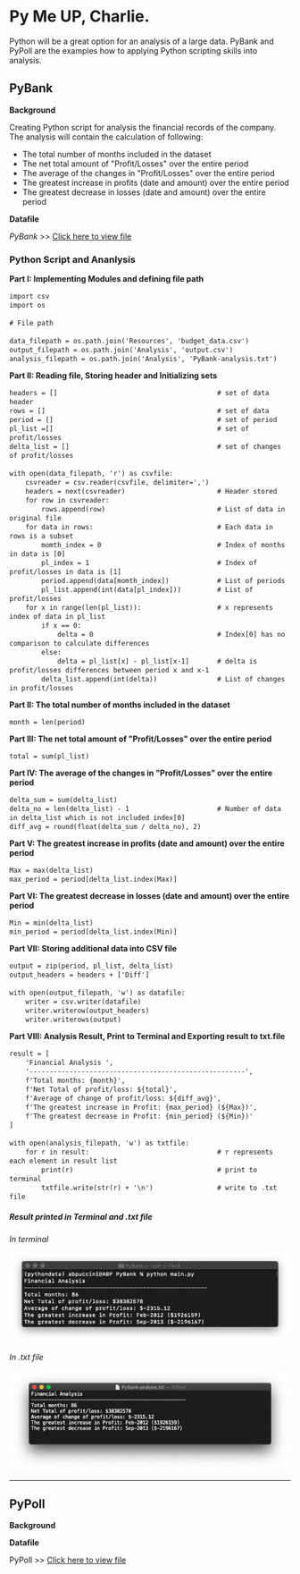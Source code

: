 # Py Me UP, Charlie.

Python will be a great option for an analysis of a large data. PyBank and PyPoll are the examples how to applying Python scripting skills into analysis.

## PyBank

**Background**

Creating Python script for analysis the financial records of the company. The analysis will contain the calculation of following:

- The total number of months included in the dataset
- The net total amount of "Profit/Losses" over the entire period
- The average of the changes in "Profit/Losses" over the entire period
- The greatest increase in profits (date and amount) over the entire period
- The greatest decrease in losses (date and amount) over the entire period

**Datafile**

*PyBank* >> [Click here to view file](Resources/PyBank_budget_data.csv)

### Python Script and Ananlysis

**Part I: Implementing Modules and defining file path**

    import csv
    import os

    # File path

    data_filepath = os.path.join('Resources', 'budget_data.csv')
    output_filepath = os.path.join('Analysis', 'output.csv')
    analysis_filepath = os.path.join('Analysis', 'PyBank-analysis.txt')

**Part II: Reading file, Storing header and Initializing sets**

    headers = []                                        # set of data header
    rows = []                                           # set of data 
    period = []                                         # set of period
    pl_list =[]                                         # set of profit/losses
    delta_list = []                                     # set of changes of profit/losses 

    with open(data_filepath, 'r') as csvfile:
        csvreader = csv.reader(csvfile, delimiter=',')  
        headers = next(csvreader)                       # Header stored
        for row in csvreader:                           
            rows.append(row)                            # List of data in original file
        for data in rows:                               # Each data in rows is a subset
            momth_index = 0                             # Index of months in data is [0]
            pl_index = 1                                # Index of profit/losses in data is [1]
            period.append(data[momth_index])            # List of periods
            pl_list.append(int(data[pl_index]))         # List of profit/losses
        for x in range(len(pl_list)):                   # x represents index of data in pl_list
            if x == 0:
                delta = 0                               # Index[0] has no comparison to calculate differences
            else:
                delta = pl_list[x] - pl_list[x-1]       # delta is profit/losses differences between period x and x-1
            delta_list.append(int(delta))               # List of changes in profit/losses
        
**Part II: The total number of months included in the dataset**

    month = len(period)                       
        
**Part III: The net total amount of "Profit/Losses" over the entire period**

    total = sum(pl_list)                        

**Part IV: The average of the changes in "Profit/Losses" over the entire period**        
     
    delta_sum = sum(delta_list)
    delta_no = len(delta_list) - 1                      # Number of data in delta_list which is not included index[0] 
    diff_avg = round(float(delta_sum / delta_no), 2)

**Part V: The greatest increase in profits (date and amount) over the entire period**

    Max = max(delta_list)
    max_period = period[delta_list.index(Max)]

**Part VI: The greatest decrease in losses (date and amount) over the entire period** 

    Min = min(delta_list)
    min_period = period[delta_list.index(Min)]

**Part VII: Storing additional data into CSV file**

    output = zip(period, pl_list, delta_list)
    output_headers = headers + ['Diff']

    with open(output_filepath, 'w') as datafile:
        writer = csv.writer(datafile)
        writer.writerow(output_headers)
        writer.writerows(output)

**Part VIII: Analysis Result, Print to Terminal and Exporting result to txt.file**

    result = [
        'Financial Analysis ',
        '------------------------------------------------------',
        f'Total months: {month}',
        f'Net Total of profit/loss: ${total}',
        f'Average of change of profit/loss: ${diff_avg}',
        f'The greatest increase in Profit: {max_period} (${Max})',
        f'The greatest decrease in Profit: {min_period} (${Min})'
    ]

    with open(analysis_filepath, 'w') as txtfile:
        for r in result:                                # r represents each element in result list
            print(r)                                    # print to terminal
            txtfile.write(str(r) + '\n')                # write to .txt file

##### Result printed in Terminal and .txt file

*In terminal*

![Pybank_terminal](Images/pybank_terminal_result.png)

*In .txt file*

![Pybank_terminal](Images/pybank_txt_result.png)

---

## PyPoll

**Background**



**Datafile**

PyPoll >> [Click here to view file](Resources/PyPoll_election_data.csv)








